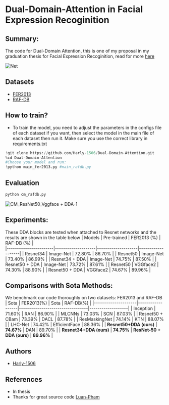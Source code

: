 
# Dual-Domain-Attention in Facial Expression Recoginition
## Summary:
The code for Dual-Domain Attention, this is one of my proposal in my graduation thesis for Facial Expression Recoginition, read for more [here](https://harly.vercel.app/graduation-thesis-facial-emotion-recognition-deep-learning-application-combines-attention)


![Net](https://github.com/Harly-1506/Dual-Domain-Attention/assets/86733695/d1755a67-c51d-4ef8-815b-20e6388277db)

## Datasets
- [FER2013](https://www.kaggle.com/competitions/challenges-in-representation-learning-facial-expression-recognition-challenge/overview)
- [RAF-DB](http://www.whdeng.cn/raf/model1.html)
## How to train?
- To train the model, you need to adjust the parameters in the configs file of each dataset if you want, then select the model in the main file of each dataset then run it. Make sure you use the correct library in requirements.txt 
```python
!git clone https://github.com/Harly-1506/Dual-Domain-Attention.git
%cd Dual-Domain-Attention
#Choose your model and run:
!python main_fer2013.py #main_rafdb.py
```
## Evaluation
```python
python cm_rafdb.py
```
![CM_ResNet50_Vggface + DDA-1](https://github.com/Harly-1506/Dual-Domain-Attention/assets/86733695/9163ea8f-c16f-45b7-a896-d33b31f5f9cb)

## Experiments:
These DDA blocks are tested when attached to Resnet networks and the results are shown in the table below
|     Models            |     Pre-trained    |     FER2013 (%)    |     RAF-DB (%)    |        
|-----------------------|--------------------|--------------------|-------------------|
|     Resnet34          |     Image-Net      |     72.80%         |     86.70%        |
|     Resnet50          |     Image-Net      |     73.40%         |     86.99%        |
|     Resnet34 + DDA    |     Image-Net      |     74.75%         |     87.50%        |
|     Resnet50 + DDA    |     Image-Net      |     73.72%         |     87.61%        |
|     Resnet50          |     VGGface2       |     74.30%         |     88.90%        |
|     Resnet50 + DDA    |     VGGface2       |     74.67%         |     89.96%        |


## Comparisons with Sota Methods:
We benchmark our code thoroughly on two datasets: FER2013 and RAF-DB
| Sota                | FER2013(%)       | Sota                             | RAF-DB(%)         |
|---------------------|------------------|----------------------------------|-------------------|
| Inception           |    71.60%    | RAN                              |    86.90%     |
| MLCNNs              |    73.03%    | SCN                              |    87.03%     |
| Resnet50 + CBam     |    73.39%    | DACL                             |    87.78%     |
| ResMaskingNet       |    74.14%    | KTN                              |    88.07%     |
| LHC-Net             |    74.42%    | EfficientFace                    |    88.36%     |
| **Resnet50+DDA (ours)** |    **74.67%**    | DAN                              |    89.70%     |
| **Resnet34+DDA (ours)** |    **74.75%**    |   **ResNet-50 + DDA (ours)**    |    **89.96%**     |

## Authors
- [Harly-1506](github.com/Harly-1596)
## References
- In thesis
- Thanks for great source code [Luan-Pham](https://github.com/phamquiluan)

